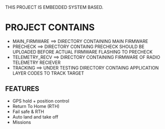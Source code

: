 THIS PROJECT IS EMBEDDED SYSTEM BASED. 
# PROJECT CONTAINS
* MAIN_FIRMWARE ==> DIRECTORY CONTAINING MAIN FIRMWARE
* PRECHECK ==> DIRECTORY CONTAING PRECHECK SHOULD BE UPLOADED BEFORE ACTUAL FIRMWARE FLASHING TO PRECHECK
* TELEMETRY_RECV  ==>  DIRECTORY CONTAINING FIRMWARE OF RADIO TELEMETRY RECIEVER
* TRACKING  ==>  UNDER TESTING DIRECTORY CONTAING APPLICATION LAYER CODES TO TRACK TARGET

## FEATURES
* GPS hold + position control
* Return To Home (RTH)
* Fail safe & RTH
* Auto land and take off
* Missions
